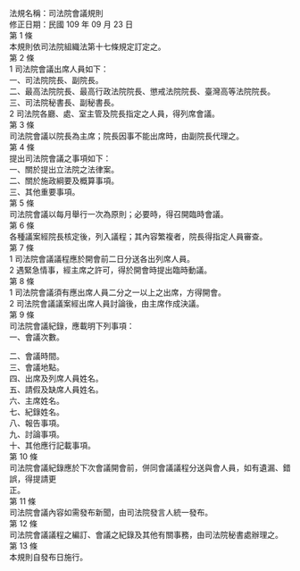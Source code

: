 法規名稱：司法院會議規則  
修正日期：民國 109 年 09 月 23 日  
第 1 條  
本規則依司法院組織法第十七條規定訂定之。  
第 2 條  
1 司法院會議出席人員如下：  
一、司法院院長、副院長。  
二、最高法院院長、最高行政法院院長、懲戒法院院長、臺灣高等法院院長。  
三、司法院秘書長、副秘書長。  
2 司法院各廳、處、室主管及院長指定之人員，得列席會議。  
第 3 條  
司法院會議以院長為主席；院長因事不能出席時，由副院長代理之。  
第 4 條  
提出司法院會議之事項如下：  
一、關於提出立法院之法律案。  
二、關於施政綱要及概算事項。  
三、其他重要事項。  
第 5 條  
司法院會議以每月舉行一次為原則；必要時，得召開臨時會議。  
第 6 條  
各種議案經院長核定後，列入議程；其內容繁複者，院長得指定人員審查。  
第 7 條  
1 司法院會議議程應於開會前二日分送各出列席人員。  
2 遇緊急情事，經主席之許可，得於開會時提出臨時動議。  
第 8 條  
1 司法院會議須有應出席人員二分之一以上之出席，方得開會。  
2 司法院會議議案經出席人員討論後，由主席作成決議。  
第 9 條  
司法院會議紀錄，應載明下列事項：  
一、會議次數。  


二、會議時間。  
三、會議地點。  
四、出席及列席人員姓名。  
五、請假及缺席人員姓名。  
六、主席姓名。  
七、紀錄姓名。  
八、報告事項。  
九、討論事項。  
十、其他應行記載事項。  
第 10 條  
司法院會議紀錄應於下次會議開會前，併同會議議程分送與會人員，如有遺漏、錯誤，得提請更  
正。  
第 11 條  
司法院會議內容如需發布新聞，由司法院發言人統一發布。  
第 12 條  
司法院會議議程之編訂、會議之紀錄及其他有關事務，由司法院秘書處辦理之。  
第 13 條  
本規則自發布日施行。  


